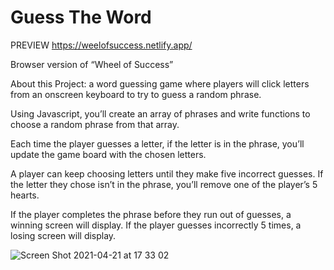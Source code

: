 # Guess The Word
PREVIEW https://weelofsuccess.netlify.app/

Browser version of “Wheel of Success”

About this Project: a word guessing game where players will click letters from an onscreen keyboard to try to guess a random phrase.

Using Javascript, you’ll create an array of phrases and write functions to choose a random phrase from that array.

Each time the player guesses a letter, if the letter is in the phrase, you’ll update the game board with the chosen letters.

A player can keep choosing letters until they make five incorrect guesses. If the letter they chose isn’t in the phrase, you’ll remove one of the player’s 5 hearts.

If the player completes the phrase before they run out of guesses, a winning screen will display. If the player guesses incorrectly 5 times, a losing screen will display.

![Screen Shot 2021-04-21 at 17 33 02](https://user-images.githubusercontent.com/60774707/115414197-829ca080-a1fe-11eb-8a7d-c5b1024a9757.png)
